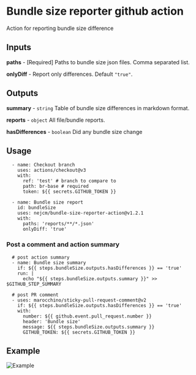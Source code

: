 # Bundle size reporter github action

Action for reporting bundle size difference

## Inputs

**paths** - [Required] Paths to bundle size json files. Comma separated list.

**onlyDiff** - Report only differences. Default `"true"`.

## Outputs

**summary** - `string` Table of bundle size differences in markdown format.

**reports** - `object` All file/bundle reports.

**hasDifferences** - `boolean` Did any bundle size change

## Usage

```
  - name: Checkout branch
    uses: actions/checkout@v3
    with:
      ref: 'test' # branch to compare to
      path: br-base # required
      token: ${{ secrets.GITHUB_TOKEN }}

  - name: Bundle size report
    id: bundleSize
    uses: nejcm/bundle-size-reporter-action@v1.2.1
    with:
      paths: 'reports/**/*.json'
      onlyDiff: 'true'
```

### Post a comment and action summary

```
  # post action summary
  - name: Bundle size summary
    if: ${{ steps.bundleSize.outputs.hasDifferences }} == 'true'
    run: |
      echo "${{ steps.bundleSize.outputs.summary }}" >> $GITHUB_STEP_SUMMARY

  # post PR comment
  - uses: marocchino/sticky-pull-request-comment@v2
    if: ${{ steps.bundleSize.outputs.hasDifferences }} == 'true'
    with:
      number: ${{ github.event.pull_request.number }}
      header: 'Bundle size'
      message: ${{ steps.bundleSize.outputs.summary }}
      GITHUB_TOKEN: ${{ secrets.GITHUB_TOKEN }}
```

## Example

![Example](https://raw.githubusercontent.com/nejcm/bundle-size-reporter-action/master/example.jpg)
